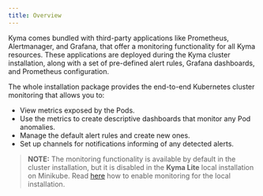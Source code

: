 ```yaml
---
title: Overview
---
```


Kyma comes bundled with third-party applications like Prometheus, Alertmanager, and Grafana, that offer a monitoring functionality for all Kyma resources. These applications are deployed during the Kyma cluster installation, along with a set of pre-defined alert rules, Grafana dashboards, and Prometheus configuration.

The whole installation package provides the end-to-end Kubernetes cluster monitoring that allows you to:

- View metrics exposed by the Pods.
- Use the metrics to create descriptive dashboards that monitor any Pod anomalies.
- Manage the default alert rules and create new ones.
- Set up channels for notifications informing of any detected alerts.

> **NOTE:** The monitoring functionality is available by default in the cluster installation, but it is disabled in the **Kyma Lite** local installation on Minikube. Read [here](https://kyma-project.io/docs/root/kyma/#configuration-custom-component-installation) how to enable monitoring for the local installation.
